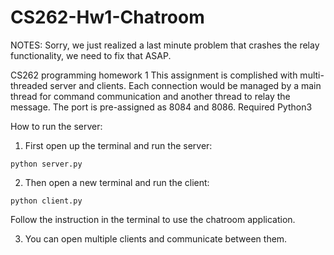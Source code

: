 # CS262-Hw1-Chatroom
NOTES: Sorry, we just realized a last minute problem that crashes the relay functionality, we need to fix that ASAP. 

CS262 programming homework 1
This assignment is complished with multi-threaded server and clients. Each connection would be managed by a main thread for command communication and another thread to relay the message.
The port is pre-assigned as 8084 and 8086. 
Required Python3

How to run the server: 

  1. First open up the terminal and run the server:
```
python server.py
```
  2. Then open a new terminal and run the client:
  
 ```
 python client.py
 ```
 Follow the instruction in the terminal to use the chatroom application. 
 
  3. You can open multiple clients and communicate between them.




